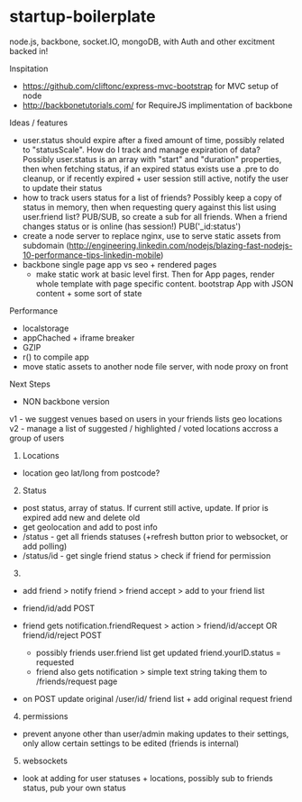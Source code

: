 startup-boilerplate
===================

node.js, backbone, socket.IO, mongoDB, with Auth and other excitment backed in!

Inspitation
- https://github.com/cliftonc/express-mvc-bootstrap for MVC setup of node
- http://backbonetutorials.com/ for RequireJS implimentation of backbone


Ideas / features
- user.status should expire after a fixed amount of time, possibly related to "statusScale". How do I track and manage expiration of data? Possibly user.status is an array with "start" and "duration" properties, then when fetching status, if an expired status exists use a .pre to do cleanup, or if recently expired + user session still active, notify the user to update their status
- how to track users status for a list of friends? Possibly keep a copy of status in memory, then when requesting query against this list using user.friend list? PUB/SUB, so create a sub for all friends. When a friend changes status or is online (has session!) PUB('_id:status')
- create a node server to replace nginx, use to serve static assets from subdomain (http://engineering.linkedin.com/nodejs/blazing-fast-nodejs-10-performance-tips-linkedin-mobile)
- backbone single page app vs seo + rendered pages
	- make static work at basic level first. Then for App pages, render whole template with page specific content. bootstrap App with JSON content + some sort of state
	
Performance
- localstorage 
- appChached + iframe breaker
- GZIP
- r() to compile app
- move static assets to another node file server, with node proxy on front




Next Steps
- NON backbone version

v1 - we suggest venues based on users in your friends lists geo locations
v2 - manage a list of suggested / highlighted / voted locations accross a group of users


1. Locations
- location geo lat/long from postcode?

2. Status
- post status, array of status. If current still active, update. If prior is expired add new and delete old
- get geolocation and add to post info
- /status - get all friends statuses (+refresh button prior to websocket, or add polling)
- /status/id - get single friend status > check if friend for permission

3. 
- add friend > notify friend > friend accept > add to your friend list
- friend/id/add POST
- friend gets notification.friendRequest > action > friend/id/accept OR friend/id/reject POST
	- possibly friends user.friend list get updated friend.yourID.status = requested
	- friend also gets notification > simple text string taking them to /friends/request page

- on POST update original /user/id/ friend list + add original request friend 

4. permissions
- prevent anyone other than user/admin making updates to their settings, only allow certain settings to be edited (friends is internal)

5. websockets
- look at adding for user statuses + locations, possibly sub to friends status, pub your own status
